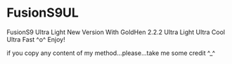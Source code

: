 # FusionS9UL
FusionS9 Ultra Light
New Version With GoldHen 2.2.2 Ultra Light Ultra Cool Ultra Fast ^o^
Enjoy!

if you copy any content of my method...please...take me some credit ^_^
